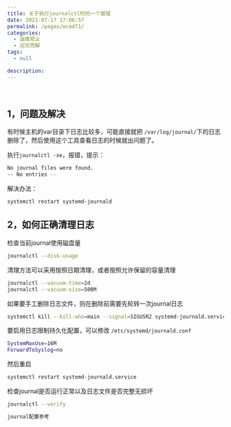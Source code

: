 ```yaml
---
title: 关于执行journalctl时的一个报错
date: 2021-07-17 17:06:57
permalink: /pages/eced71/
categories:
  - 运维观止
  - 迎刃而解
tags:
  - null

description:
---
```


<br><ArticleTopAd></ArticleTopAd>


## 1，问题及解决

有时候主机的var目录下日志比较多，可能直接就把 `/var/log/journal/`下的日志删除了，然后使用这个工具查看日志的时候就出问题了。

执行`journalctl -xe`，报错，提示：

```sh
No journal files were found.
-- No entries --
```

解决办法：

```sh
systemctl restart systemd-journald
```

## 2，如何正确清理日志

检查当前journal使用磁盘量

```sh
journalctl --disk-usage
```

清理方法可以采用按照日期清理，或者按照允许保留的容量清理

```sh
journalctl --vacuum-time=2d
journalctl --vacuum-size=500M
```

如果要手工删除日志文件，则在删除前需要先轮转一次journal日志

```sh
systemctl kill --kill-who=main --signal=SIGUSR2 systemd-journald.service
```

要启用日志限制持久化配置，可以修改 `/etc/systemd/journald.conf`

```sh
SystemMaxUse=16M
ForwardToSyslog=no
```

然后重启

```sh
systemctl restart systemd-journald.service
```

检查journal是否运行正常以及日志文件是否完整无损坏

```sh
journalctl --verify

journal配置参考
```



<br><ArticleTopAd></ArticleTopAd>
